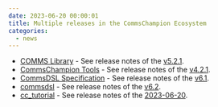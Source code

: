 ```yaml
---
date: 2023-06-20 00:00:01
title: Multiple releases in the CommsChampion Ecosystem
categories:
  - news
---
```


* [COMMS Library](https://github.com/commschamp/comms) - See release notes of the [v5.2.1](https://github.com/commschamp/comms/releases/tag/v5.2.1).
* [CommsChampion Tools](https://github.com/commschamp/cc_tools_qt) - See release notes of the [v4.2.1](https://github.com/commschamp/cc_tools_qt/releases/tag/v4.2.1).
* [CommsDSL Specification](https://github.com/commschamp/commsdsl) - See release notes of the [v6.1](https://github.com/commschamp/CommsDSL-Specification/releases/tag/v6.1).
* [commsdsl](https://github.com/commschamp/commsdsl) - See release notes of the [v6.2](https://github.com/commschamp/commsdsl/releases/tag/v6.2).
* [cc_tutorial](https://github.com/commschamp/cc_tutorial) - See release notes of the [2023-06-20](https://github.com/commschamp/cc_tutorial/releases/tag/2023-06-20).
